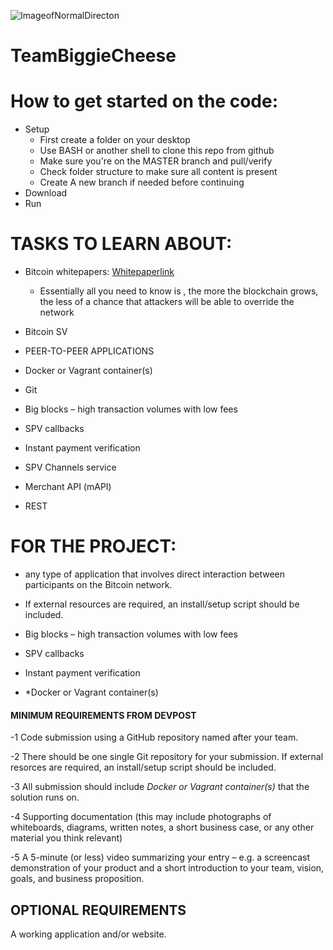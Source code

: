 ![ImageofNormalDirecton](https://cdn.discordapp.com/attachments/753039229545742357/854973038114242590/IMG_20210617_013634_645.jpg)


# TeamBiggieCheese

# How to get started on the code: 
- Setup
  - First create a folder on your desktop
  - Use BASH or another shell to clone this repo from github 
  - Make sure you're on the MASTER branch and pull/verify 
  - Check folder structure to make sure all content is present
  - Create A new branch if needed before continuing 
- Download
- Run


# TASKS TO LEARN ABOUT:

- Bitcoin whitepapers: [Whitepaperlink](https://bitcoinassociation.net/wp-content/uploads/2019/02/Bitcoin-whitepaper.pdf)
  - Essentially all you need to know is , the more the blockchain grows, the less of a chance that attackers will be able to override the network
  
- Bitcoin SV

- PEER-TO-PEER APPLICATIONS

- Docker or Vagrant container(s)

- Git

- Big blocks – high transaction volumes with low fees

- SPV callbacks

- Instant payment verification



- SPV Channels service

- Merchant API (mAPI)

- REST


# FOR THE PROJECT:
- any type of application that involves direct interaction between participants on the Bitcoin network. 

- If external resources are required, an install/setup script should be included.

- Big blocks – high transaction volumes with low fees

- SPV callbacks

- Instant payment verification

- *Docker or Vagrant container(s)



#### MINIMUM REQUIREMENTS FROM DEVPOST 
-1 Code submission using a GitHub repository named after your team.

-2 There should be one single Git repository for your submission. If external resorces are required, an install/setup script should be included.

-3 All submission should include *Docker or Vagrant container(s)* that the solution runs on. 

-4 Supporting documentation (this may include photographs of whiteboards, diagrams, written notes, a short business case, or any other material you think relevant)

-5 A 5-minute (or less) video summarizing your entry – e.g. a screencast demonstration of your product and a short introduction to your team, vision, goals, and business proposition.

## OPTIONAL REQUIREMENTS
A working application and/or website.

